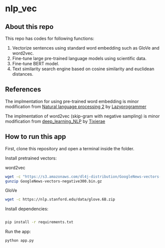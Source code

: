 # nlp_vec

## About this repo

This repo has codes for following functions:
1) Vectorize sentences using standard word embedding such as GloVe and word2vec. 
2) Fine-tune large pre-trained language models using scientific data. 
3) Fine-tune BERT model. 
4) Text similarity search engine based on cosine similarity and euclidean distances. 

## References

The implmentation for using pre-trained word embedding is minor modification from [Natural language processing 2](https://github.com/lazyprogrammer/machine_learning_examples/blob/master/nlp_class2/bow_classifier.py) by [Lazyprogrammer](https://lazyprogrammer.me/)

The implmentation of word2vec (skip-gram with negative sampling) is minor modification from [deep_learning_NLP](https://github.com/Tixierae/deep_learning_NLP/blob/master/skipgram/sg_d2v_numpy.ipynb) by 
[Tixierae](https://github.com/Tixierae)

## How to run this app

First, clone this repository and open a terminal inside the folder. 


Install pretrained vectors:

word2vec

```bash
wget -c "https://s3.amazonaws.com/dl4j-distribution/GoogleNews-vectors-negative300.bin.gz"
gunzip GoogleNews-vectors-negative300.bin.gz 
```

GloVe

```bash
wget -c https://nlp.stanford.edu/data/glove.6B.zip
```
Install dependencies:

```bash

pip install -r requirements.txt
```

Run the app:

```bash
python app.py
```
